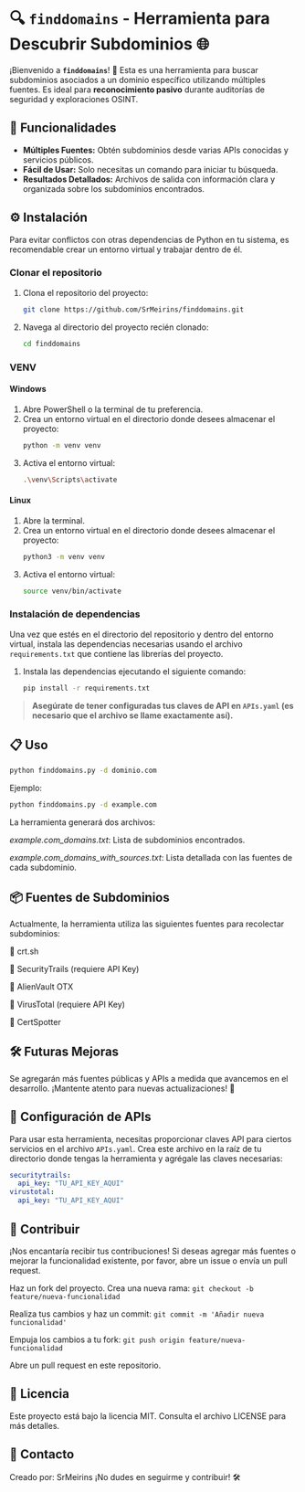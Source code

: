 # 🔍 `finddomains` - Herramienta para Descubrir Subdominios 🌐

¡Bienvenido a **`finddomains`**! 🎉 Esta es una herramienta para buscar subdominios asociados a un dominio específico utilizando múltiples fuentes. Es ideal para **reconocimiento pasivo** durante auditorías de seguridad y exploraciones OSINT.

## 🚀 Funcionalidades

- **Múltiples Fuentes:** Obtén subdominios desde varias APIs conocidas y servicios públicos.
- **Fácil de Usar:** Solo necesitas un comando para iniciar tu búsqueda.
- **Resultados Detallados:** Archivos de salida con información clara y organizada sobre los subdominios encontrados.

## ⚙️ Instalación

Para evitar conflictos con otras dependencias de Python en tu sistema, es recomendable crear un entorno virtual y trabajar dentro de él.

### Clonar el repositorio

1. Clona el repositorio del proyecto:

   ```bash
   git clone https://github.com/SrMeirins/finddomains.git
   ```

2. Navega al directorio del proyecto recién clonado:

   ```bash
   cd finddomains
   ```
   
### VENV

#### Windows

1. Abre PowerShell o la terminal de tu preferencia.
2. Crea un entorno virtual en el directorio donde desees almacenar el proyecto:
   ```bash
   python -m venv venv
   ```
3. Activa el entorno virtual:
   ```bash
   .\venv\Scripts\activate
   ```

#### Linux

1. Abre la terminal.
2. Crea un entorno virtual en el directorio donde desees almacenar el proyecto:
   ```bash
   python3 -m venv venv
   ```
3. Activa el entorno virtual:
   ```bash
   source venv/bin/activate
   ```

### Instalación de dependencias

Una vez que estés en el directorio del repositorio y dentro del entorno virtual, instala las dependencias necesarias usando el archivo `requirements.txt` que contiene las librerías del proyecto.

1. Instala las dependencias ejecutando el siguiente comando:
   ```bash
   pip install -r requirements.txt
   ```
   
> **Asegúrate de tener configuradas tus claves de API en `APIs.yaml` (es necesario que el archivo se llame exactamente así).**

## 📋 Uso
```bash
python finddomains.py -d dominio.com
```
Ejemplo:

```bash
python finddomains.py -d example.com
```
La herramienta generará dos archivos:

*example.com_domains.txt*: Lista de subdominios encontrados.

*example.com_domains_with_sources.txt*: Lista detallada con las fuentes de cada subdominio.

## 📦 Fuentes de Subdominios

Actualmente, la herramienta utiliza las siguientes fuentes para recolectar subdominios:

🔹 crt.sh

🔹 SecurityTrails (requiere API Key)

🔹 AlienVault OTX

🔹 VirusTotal (requiere API Key)

🔹 CertSpotter


## 🛠 Futuras Mejoras

Se agregarán más fuentes públicas y APIs a medida que avancemos en el desarrollo. ¡Mantente atento para nuevas actualizaciones! 🚀

## 📄 Configuración de APIs

Para usar esta herramienta, necesitas proporcionar claves API para ciertos servicios en el archivo `APIs.yaml`. Crea este archivo en la raíz de tu directorio donde tengas la herramienta y agrégale las claves necesarias:

```yaml
securitytrails:
  api_key: "TU_API_KEY_AQUI"
virustotal:
  api_key: "TU_API_KEY_AQUI"
```

## 📝 Contribuir
¡Nos encantaría recibir tus contribuciones! Si deseas agregar más fuentes o mejorar la funcionalidad existente, por favor, abre un issue o envía un pull request.

Haz un fork del proyecto.
Crea una nueva rama: `git checkout -b feature/nueva-funcionalidad`

Realiza tus cambios y haz un commit: `git commit -m 'Añadir nueva funcionalidad'`

Empuja los cambios a tu fork: `git push origin feature/nueva-funcionalidad`

Abre un pull request en este repositorio.


## 📜 Licencia
Este proyecto está bajo la licencia MIT. Consulta el archivo LICENSE para más detalles.

## 💬 Contacto
Creado por: SrMeirins
¡No dudes en seguirme y contribuir! 🛠
